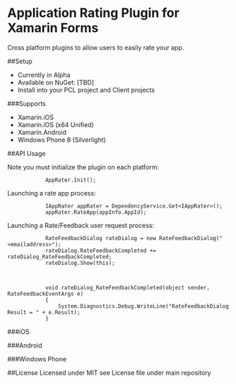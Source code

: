 # Application Rating Plugin for Xamarin Forms
Cross platform plugins to allow users to easily rate your app.


##Setup
- Currently in Alpha
- Available on NuGet: [TBD]
- Install into your PCL project and Client projects

###Supports
- Xamarin.iOS
- Xamarin.iOS (x64 Unified)
- Xamarin.Android
- Windows Phone 8 (Silverlight)

##API Usage

Note you must initialize the plugin on each platform:

            	AppRater.Init();

Launching a rate app process:

                IAppRater appRater = DependencyService.Get<IAppRater>();
                appRater.RateApp(appInfo.AppId);

Launching a Rate/Feedback user request process:

                RateFeedbackDialog rateDialog = new RateFeedbackDialog("<emailaddress>");
                rateDialog.RateFeedbackCompleted += rateDialog_RateFeedbackCompleted;
                rateDialog.Show(this);
	


		        void rateDialog_RateFeedbackCompleted(object sender, RateFeedbackEventArgs e)
		        {
		            System.Diagnostics.Debug.WriteLine("RateFeedbackDialog Result = " + e.Result);
		        }


###iOS

###Android

###Windows Phone

##License
Licensed under MIT see License file under main repository

